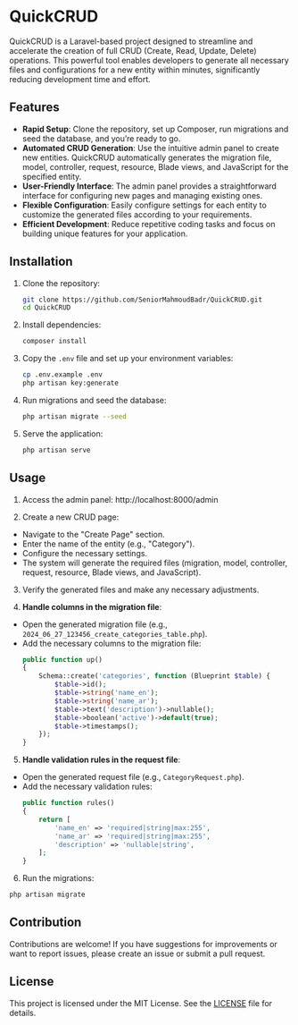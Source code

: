 # QuickCRUD

QuickCRUD is a Laravel-based project designed to streamline and accelerate the creation of full CRUD (Create, Read, Update, Delete) operations. This powerful tool enables developers to generate all necessary files and configurations for a new entity within minutes, significantly reducing development time and effort.

## Features

- **Rapid Setup**: Clone the repository, set up Composer, run migrations and seed the database, and you’re ready to go.
- **Automated CRUD Generation**: Use the intuitive admin panel to create new entities. QuickCRUD automatically generates the migration file, model, controller, request, resource, Blade views, and JavaScript for the specified entity.
- **User-Friendly Interface**: The admin panel provides a straightforward interface for configuring new pages and managing existing ones.
- **Flexible Configuration**: Easily configure settings for each entity to customize the generated files according to your requirements.
- **Efficient Development**: Reduce repetitive coding tasks and focus on building unique features for your application.

## Installation

1. Clone the repository:
    ```bash
    git clone https://github.com/SeniorMahmoudBadr/QuickCRUD.git
    cd QuickCRUD
    ```

2. Install dependencies:
    ```bash
    composer install
    ```

3. Copy the `.env` file and set up your environment variables:
    ```bash
    cp .env.example .env
    php artisan key:generate
    ```

4. Run migrations and seed the database:
    ```bash
    php artisan migrate --seed
    ```

5. Serve the application:
    ```bash
    php artisan serve
    ```

## Usage

1. Access the admin panel: http://localhost:8000/admin


2. Create a new CRUD page:
- Navigate to the "Create Page" section.
- Enter the name of the entity (e.g., "Category").
- Configure the necessary settings.
- The system will generate the required files (migration, model, controller, request, resource, Blade views, and JavaScript).

3. Verify the generated files and make any necessary adjustments.

4. **Handle columns in the migration file**:
- Open the generated migration file (e.g., `2024_06_27_123456_create_categories_table.php`).
- Add the necessary columns to the migration file:
    ```php
    public function up()
    {
        Schema::create('categories', function (Blueprint $table) {
            $table->id();
            $table->string('name_en');
            $table->string('name_ar');
            $table->text('description')->nullable();
            $table->boolean('active')->default(true);
            $table->timestamps();
        });
    }
    ```

5. **Handle validation rules in the request file**:
- Open the generated request file (e.g., `CategoryRequest.php`).
- Add the necessary validation rules:
    ```php
    public function rules()
    {
        return [
            'name_en' => 'required|string|max:255',
            'name_ar' => 'required|string|max:255',
            'description' => 'nullable|string',
        ];
    }
    ```

6. Run the migrations:
 ```bash
 php artisan migrate
 ```

## Contribution

Contributions are welcome! If you have suggestions for improvements or want to report issues, please create an issue or submit a pull request.

## License

This project is licensed under the MIT License. See the [LICENSE](LICENSE) file for details.



